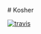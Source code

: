 # Kosher

[![travis](https://secure.travis-ci.org/hakanensari/kosher.png)](http://travis-ci.org/hakanensari/kosher)

